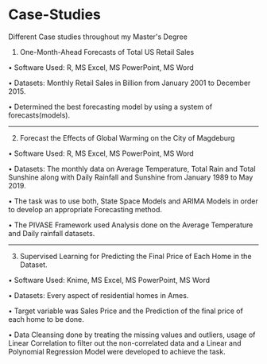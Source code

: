 # Case-Studies
Different Case studies throughout my Master's Degree

1. One-Month-Ahead Forecasts of Total US Retail Sales

• Software Used: R, MS Excel, MS PowerPoint, MS Word

• Datasets: Monthly Retail Sales in Billion from January 2001 to December 2015.

• Determined the best forecasting model by using a system of forecasts(models).

-------------------------------------------------------------------------------------------------------------------------------------------------------------------------
2. Forecast the Effects of Global Warming on the City of Magdeburg

• Software Used: R, MS Excel, MS PowerPoint, MS Word

• Datasets: The monthly data on Average Temperature, Total Rain and Total Sunshine along with Daily Rainfall and Sunshine from January 1989 to May 2019.

• The task was to use both, State Space Models and ARIMA Models in order to develop an appropriate Forecasting method.

• The PIVASE Framework used Analysis done on the Average Temperature and Daily rainfall datasets.

-------------------------------------------------------------------------------------------------------------------------------------------------------------------------
3. Supervised Learning for Predicting the Final Price of Each Home in the Dataset.

• Software Used: Knime, MS Excel, MS PowerPoint, MS Word

• Datasets: Every aspect of residential homes in Ames.

• Target variable was Sales Price and the Prediction of the final price of each home to be done.

• Data Cleansing done by treating the missing values and outliers, usage of Linear Correlation to filter out the non-correlated data and a Linear and Polynomial Regression Model were developed to achieve the task.
